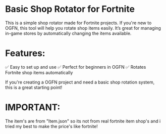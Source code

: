 # Basic Shop Rotator for Fortnite
This is a simple shop rotator made for Fortnite projects. If you're new to OGFN, this tool will help you rotate shop items easily. It’s great for managing in-game stores by automatically changing the items available.

# Features:
✅ Easy to set up and use
✅ Perfect for beginners in OGFN
✅ Rotates Fortnite shop items automatically

If you're creating a OGFN project and need a basic shop rotation system, this is a great starting point!

# IMPORTANT:
The item's are from "Item.json" so its not from real fortnite item shop's and i tried my best to make the price's like fortnite!